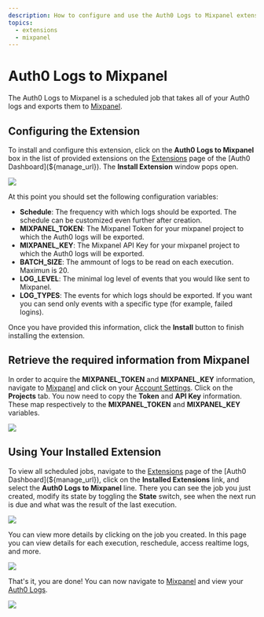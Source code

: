 ```yaml
---
description: How to configure and use the Auth0 Logs to Mixpanel extension.
topics:
  - extensions
  - mixpanel
---
```


# Auth0 Logs to Mixpanel

The Auth0 Logs to Mixpanel is a scheduled job that takes all of your Auth0 logs and exports them to [Mixpanel](https://mixpanel.com).

## Configuring the Extension

To install and configure this extension, click on the **Auth0 Logs to Mixpanel** box in the list of provided extensions on the [Extensions](${manage_url}/#/extensions) page of the [Auth0 Dashboard](${manage_url}). The **Install Extension** window pops open.

![](/media/articles/extensions/mixpanel/extension-mgmt-mixpanel.png)

At this point you should set the following configuration variables:
- **Schedule**: The frequency with which logs should be exported. The schedule can be customized even further after creation.
- **MIXPANEL_TOKEN**: The Mixpanel Token for your mixpanel project to which the Auth0 logs will be exported.
- **MIXPANEL_KEY**: The Mixpanel API Key for your mixpanel project to which the Auth0 logs will be exported.
- **BATCH_SIZE**: The ammount of logs to be read on each execution. Maximun is 20.
- **LOG_LEVEL**: The minimal log level of events that you would like sent to Mixpanel.
- **LOG_TYPES**: The events for which logs should be exported.  If you want you can send only events with a specific type (for example, failed logins).

Once you have provided this information, click the **Install** button to finish installing the extension.

## Retrieve the required information from Mixpanel

In order to acquire the **MIXPANEL_TOKEN** and **MIXPANEL_KEY** information, navigate to [Mixpanel](https://mixpanel.com) and click on your [Account Settings](https://mixpanel.com/account/). Click on the **Projects** tab. You now need to copy the **Token** and **API Key** information. These map respectively to the **MIXPANEL_TOKEN** and **MIXPANEL_KEY** variables.

![](/media/articles/extensions/mixpanel/mixpanel-project-info.png)

## Using Your Installed Extension

To view all scheduled jobs, navigate to the [Extensions](${manage_url}/#/extensions) page of the [Auth0 Dashboard](${manage_url}), click on the **Installed Extensions** link, and select the **Auth0 Logs to Mixpanel** line. There you can see the job you just created, modify its state by toggling the **State** switch, see when the next run is due and what was the result of the last execution.

![](/media/articles/extensions/mixpanel/view-cron-jobs.png)

You can view more details by clicking on the job you created. In this page you can view details for each execution, reschedule, access realtime logs, and more.

![](/media/articles/extensions/mixpanel/view-cron-details.png)

That's it, you are done! You can now navigate to [Mixpanel](https://mixpanel.com) and view your [Auth0 Logs](${manage_url}/#/logs).

![](/media/articles/extensions/mixpanel/auth0-logs-at-mixpanel.png)
